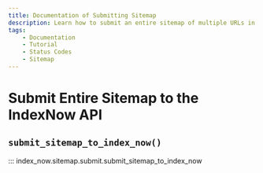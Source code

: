 ```yaml
---
title: Documentation of Submitting Sitemap
description: Learn how to submit an entire sitemap of multiple URLs in bulk to the IndexNow API.
tags:
    - Documentation
    - Tutorial
    - Status Codes
    - Sitemap
---
```



# Submit Entire Sitemap to the IndexNow API
## `submit_sitemap_to_index_now()`

::: index_now.sitemap.submit.submit_sitemap_to_index_now
